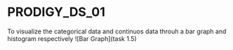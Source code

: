# PRODIGY_DS_01
To visualize the categorical data and continuos data throuh a bar graph and histogram respectively
![Bar Graph](task 1.5)
